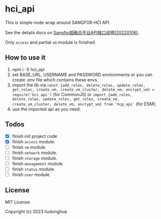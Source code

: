 # hci_api

This is simple node wrap around SANGFOR HCI API.

See the details docs on [Sangfor超融合平台API接口说明(20220106)](docs/Sangfor超融合平台API接口说明(20220106).pdf).

Only `access` and partial `vm` module is finished.

## How to use it

1. npm i -S hci_api
2. set BASE_URL, USERNAME and PASSWORD environments or you can create .env file which contains these envs.
3. import the lib via `const {add_roles, delete_roles, update_roles, get_roles, create_vm, create_vm_cluster, delete_vm, encrypt_vm} = require('hci_api')` (for CommonJS) or `import {add_roles, delete_roles, update_roles, get_roles, create_vm, create_vm_cluster, delete_vm, encrypt_vm} from 'hcp_api'` (for ESM);
4. use the imported api as you need.

## Todos

- [x] finish init project code
- [x] finish `access` module.
- [ ] finish `vm` module.
- [ ] finish `network` module.
- [ ] finish `storage` module.
- [ ] finish `management` module.
- [ ] finish `status` module.
- [ ] finish `user` module.

## License

MIT License

Copyright (c) 2023 liudonghua
